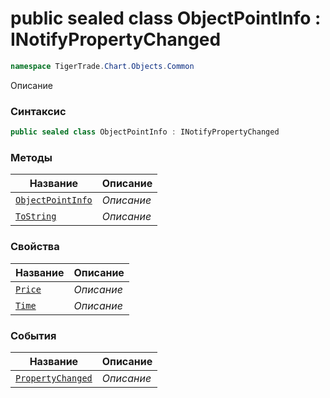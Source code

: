 
# public sealed class ObjectPointInfo : INotifyPropertyChanged
```csharp
namespace TigerTrade.Chart.Objects.Common
```



Описание

### Синтаксис
```csharp
public sealed class ObjectPointInfo : INotifyPropertyChanged
```


### Методы
| Название | Описание |
| --- | --- |
| [`ObjectPointInfo`](./ObjectPointInfo.cs/Методы/ObjectPointInfo.md) | *Описание* |
| [`ToString`](./ObjectPointInfo.cs/Методы/ToString.md) | *Описание* |

### Свойства
| Название | Описание |
| --- | --- |
| [`Price`](./ObjectPointInfo.cs/Свойства/Price.md) | *Описание* |
| [`Time`](./ObjectPointInfo.cs/Свойства/Time.md) | *Описание* |

### События
| Название | Описание |
| --- | --- |
| [`PropertyChanged`](./ObjectPointInfo.cs/События/PropertyChanged.md) | *Описание* |




